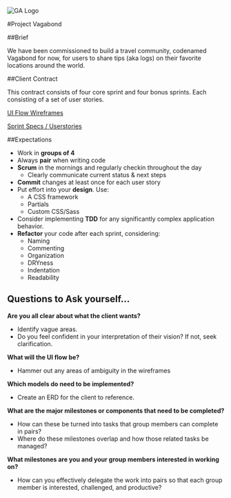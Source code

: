 ![GA Logo](http://blog.generalassemb.ly/blog/wp-content/uploads/2014/03/generalassembly-open-graph.png)

#Project Vagabond

##Brief

We have been commissioned to build a travel community, codenamed Vagabond for now, for users to share tips (aka logs) on their favorite locations around the world.

##Client Contract

This contract consists of four core sprint and four bonus sprints. Each consisting of a set of user stories.

[UI Flow Wireframes](http://i.imgur.com/bKP70NW.jpg)

[Sprint Specs / Userstories](https://trello.com/b/dl7VicOR/project-vagabond)

##Expectations

* Work in **groups of 4**
* Always **pair** when writing code
* **Scrum** in the mornings and regularly checkin throughout the day
	* Clearly communicate current status & next steps
* **Commit** changes at least once for each user story
* Put effort into your **design**. Use:
	* A CSS framework
	* Partials
	* Custom CSS/Sass
* Consider implementing **TDD** for any significantly complex application behavior.
* **Refactor** your code after each sprint, considering:
	* Naming
	* Commenting
	* Organization
	* DRYness
	* Indentation
	* Readability

## Questions to Ask yourself...

**Are you all clear about what the client wants?**

  * Identify vague areas.
  * Do you feel confident in your interpretation of their vision? If not, seek clarification.

**What will the UI flow be?**

* Hammer out any areas of ambiguity in the wireframes

**Which models do need to be implemented?**

  * Create an ERD for the client to reference.

**What are the major milestones or components that need to be completed?**

  * How can these be turned into tasks that group members can complete in pairs?
  * Where do these milestones overlap and how those related tasks be managed?

**What milestones are you and your group members interested in working on?**

  * How can you effectively delegate the work into pairs so that each group member is interested, challenged, and productive?
